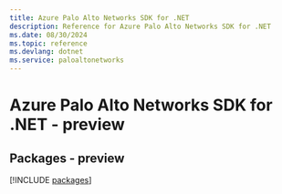 ```yaml
---
title: Azure Palo Alto Networks SDK for .NET
description: Reference for Azure Palo Alto Networks SDK for .NET
ms.date: 08/30/2024
ms.topic: reference
ms.devlang: dotnet
ms.service: paloaltonetworks
---
```

# Azure Palo Alto Networks SDK for .NET - preview
## Packages - preview
[!INCLUDE [packages](palo-alto-networks-index.md)]